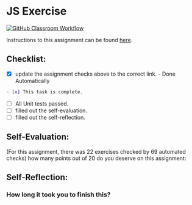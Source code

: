 JS Exercise
===================================
[![GitHub Classroom Workflow](https://github.com/JBraun04/Braunj9_JS-Exercises/actions/workflows/classroom.yml/badge.svg)](https://github.com/JBraun04/Braunj9_JS-Exercises/actions/workflows/classroom.yml)

Instructions to this assignment can be found [here](https://reedws.github.io/IT3049C/coursework/assignments/js-exercises/).

## Checklist:
- [x] update the assignment checks above to the correct link. - Done Automatically
```md
- [x] This task is complete.
```
- [ ] All Unit tests passed.
- [ ] filled out the self-evaluation.
- [ ] filled out the self-reflection.

## Self-Evaluation: 
(For this assignment, there was 22 exercises checked by 69 automated checks)
how many points out of 20 do you deserve on this assignment:

## Self-Reflection:
<!-- What did you learn that you found interesting -->

### How long it took you to finish this?
